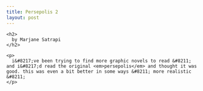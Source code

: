 ```yaml
---
title: Persepolis 2
layout: post
---
```


<div class="powells">
  <txp:wm_powells_img isbn="0375714669 " /></p> 
  
  <p>
    <txp:wm_powells_link isbn="0375714669 " /></div> 
    
    <h2>
      by Marjane Satrapi
    </h2>
    
    <p>
      i&#8217;ve been trying to find more graphic novels to read &#8211; and i&#8217;d read the original <em>persepolis</em> and thought it was good. this was even a bit better in some ways &#8211; more realistic &#8211;
    </p>